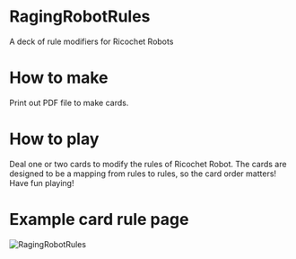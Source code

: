 # RagingRobotRules
A deck of rule modifiers for Ricochet Robots

# How to make
Print out PDF file to make cards.

# How to play
Deal one or two cards to modify the rules of Ricochet Robot.
The cards are designed to be a mapping from rules to rules, so the card order matters!
Have fun playing!

# Example card rule page
![RagingRobotRules](https://github.com/SmoothDragon/RaginRobotRules/blob/main/RagingRobotRules.png)

